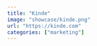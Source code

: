 ```yaml
---
title: "Kinde"
image: "showcase/kinde.png"
url: "https://kinde.com"
categories: ["marketing"]
---
```

